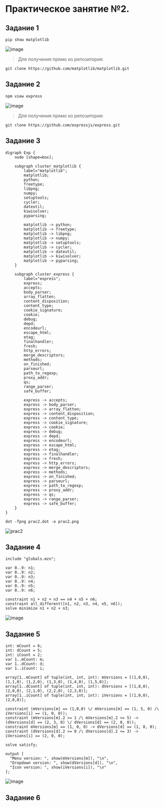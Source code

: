 # Практическое занятие №2.

## Задание 1
```
pip show matplotlib
```

![image](https://github.com/user-attachments/assets/18ca1d5a-ff37-4223-8bd9-37ad685633d8)

>Для получения прямо из репозитория:
```
git clone https://github.com/matplotlib/matplotlib.git
```
## Задание 2
```
npm view express
```

![image](https://github.com/user-attachments/assets/f2937c08-1fae-4f44-9ac3-2c511cccf61b)

>Для получения прямо из репозитория:
```
git clone https://github.com/expressjs/express.git
```
## Задание 3
```
digraph Exp {
    node [shape=box];

    subgraph cluster_matplotlib {
        label="matplotlib";
        matplotlib;
        python;
        freetype;
        libpng;
        numpy;
        setuptools;
        cycler;
        dateutil;
        kiwisolver;
        pyparsing;
        
        matplotlib -> python;
        matplotlib -> freetype;
        matplotlib -> libpng;
        matplotlib -> numpy;
        matplotlib -> setuptools;
        matplotlib -> cycler;
        matplotlib -> dateutil;
        matplotlib -> kiwisolver;
        matplotlib -> pyparsing;
    }

    subgraph cluster_express {
        label="express";
        express;
        accepts;
        body_parser;
        array_flatten;
        content_disposition;
        content_type;
        cookie_signature;
        cookie;
        debug;
        depd;
        encodeurl;
        escape_html;
        etag;
        finalhandler;
        fresh;
        http_errors;
        merge_descriptors;
        methods;
        on_finished;
        parseurl;
        path_to_regexp;
        proxy_addr;
        qs;
        range_parser;
        safe_buffer;
        
        express -> accepts;
        express -> body_parser;
        express -> array_flatten;
        express -> content_disposition;
        express -> content_type;
        express -> cookie_signature;
        express -> cookie;
        express -> debug;
        express -> depd;
        express -> encodeurl;
        express -> escape_html;
        express -> etag;
        express -> finalhandler;
        express -> fresh;
        express -> http_errors;
        express -> merge_descriptors;
        express -> methods;
        express -> on_finished;
        express -> parseurl;
        express -> path_to_regexp;
        express -> proxy_addr;
        express -> qs;
        express -> range_parser;
        express -> safe_buffer;
    }
}
```
```
dot -Tpng prac2.dot -o prac2.png
```
![prac2](https://github.com/user-attachments/assets/1eaf088f-2aa2-4f5f-ad8b-20d4389875ac)

## Задание 4
```
include "globals.mzn";

var 0..9: n1;
var 0..9: n2;
var 0..9: n3;
var 0..9: n4;
var 0..9: n5;
var 0..9: n6;

constraint n1 + n2 + n3 == n4 + n5 + n6;
constraint all_different([n1, n2, n3, n4, n5, n6]);
solve minimize n1 + n2 + n3;
```
![image](https://github.com/user-attachments/assets/02f87e9a-e38d-4ebe-9afa-6ec6efb48233)
## Задание 5
```
int: mCount = 6;
int: dCount = 5;
int: iCount = 2;
var 1..mCount: m;
var 1..dCount: d;
var 1..iCount: i;

array[1..mCount] of tuple(int, int, int): mVersions = [(1,0,0), (1,1,0), (1,2,0), (1,3,0), (1,4,0), (1,5,0)];
array[1..dCount] of tuple(int, int, int): dVersions = [(1,8,0), (2,0,0), (2,1,0), (2,2,0), (2,3,0)];
array[1..iCount] of tuple(int, int, int): iVersions = [(1,0,0), (2,0,0)];

constraint (mVersions[m] == (1,0,0) \/ mVersions[m] == (1, 5, 0) /\ iVersions[i] == (1, 0, 0));
constraint (mVersions[m].2 >= 1 /\ mVersions[m].2 <= 5) -> (dVersions[d] == (2, 3, 0) \/ dVersions[d] == (2, 0, 0));
constraint mVersions[m] == (1, 0, 0) -> dVersions[d] == (1, 8, 0);
constraint (dVersions[d].2 >= 0 /\ dVersions[d].2 <= 3) -> iVersions[i] == (2, 0, 0);

solve satisfy;

output [
  "Menu version: ", show(mVersions[m]), "\n",
  "Dropdown version: ", show(dVersions[d]), "\n",
  "Icon version: ", show(iVersions[i]), "\n"
];
```
![image](https://github.com/user-attachments/assets/49297ab2-5389-4679-b6bd-c9f5b42fa3a2)

## Задание 6
```
```


